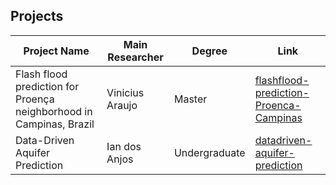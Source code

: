## Projects

|Project Name| Main Researcher | Degree | Link|
|---|---|---|---|
|Flash flood prediction for Proença neighborhood in Campinas, Brazil | Vinicius Araujo| Master | [flashflood-prediction-Proenca-Campinas](https://github.com/datasci4water/flashflood-prediction-Proenca-Campinas)|
|Data-Driven Aquifer Prediction| Ian dos Anjos| Undergraduate | [datadriven-aquifer-prediction](https://github.com/datasci4water/datadriven-aquifer-prediction)|


